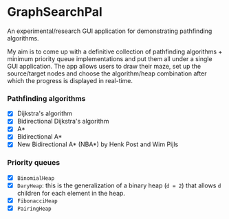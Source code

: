 # GraphSearchPal
An experimental/research GUI application for demonstrating pathfinding algorithms.

My aim is to come up with a definitive collection of pathfinding algorithms + minimum priority queue implementations and put them all under a single GUI application. The app allows users to draw their maze, set up the source/target nodes and choose the algorithm/heap combination after which the progress is displayed in real-time.

### Pathfinding algorithms
- [x] Dijkstra's algorithm
- [x] Bidirectional Dijkstra's algorithm
- [x] A*
- [x] Bidirectional A*
- [x] New Bidirectional A* (NBA*) by Henk Post and Wim Pijls

### Priority queues 

- [x] `BinomialHeap`
- [x] `DaryHeap`: this is the generalization of a binary heap (`d = 2`) that allows `d` children for each element in the heap.
- [x] `FibonacciHeap`
- [x] `PairingHeap`

